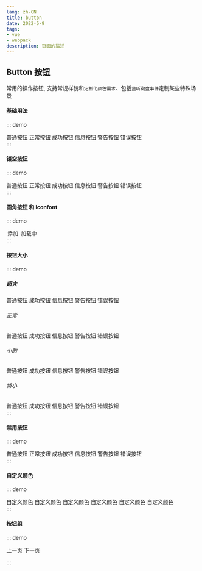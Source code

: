 ```yaml
---
lang: zh-CN
title: button
date: 2022-5-9  
tags:
- vue
- webpack
description: 页面的描述
---
```



## Button 按钮

常用的操作按钮, 支持常规样貌和`定制化颜色需求`、包括`监听键盘事件`定制某些特殊场景

#### 基础用法
::: demo
<div class="flex">
  <gf-button>普通按钮</gf-button>
  <gf-button color="primary"> 正常按钮</gf-button>
  <gf-button id="success-btn" color="success">成功按钮</gf-button>
  <gf-button color="info">信息按钮</gf-button>
  <gf-button color="warning">警告按钮</gf-button>
  <gf-button color="danger">错误按钮</gf-button>
</div>
:::

#### 镂空按钮
::: demo
<div class="flex">
  <gf-button>普通按钮</gf-button>
  <gf-button color="primary" plain>正常按钮</gf-button>
  <gf-button color="success" plain>成功按钮</gf-button>
  <gf-button color="info" plain>信息按钮</gf-button>
  <gf-button color="warning" plain>警告按钮</gf-button>
  <gf-button color="danger" plain>错误按钮</gf-button>
</div>
:::

#### 圆角按钮 和 Iconfont
::: demo
<div class="flex">
  <gf-button size="small" circle>
    <gf-icon-q-rcode color="#000000" size="20"></gf-icon-q-rcode>
  </gf-button>
  <gf-button color="primary" size="small" circle>
    <gf-icon-q-rcode color="white" size="20"></gf-icon-q-rcode>
  </gf-button>
  <gf-button color="success"  size="smaller" circle>
    <gf-icon-success-fill color="white" size="25"></gf-icon-success-fill>
  </gf-button>

  <gf-button color="primary">
      <gf-icon-add-fill slot="icon-left" color="white" size="16" style="margin-right: 3px;"></gf-icon-add-fill>
      添加
  </gf-button>
  <gf-button color="primary"  size="small">
      <gf-icon-q-rcode color="white" size="20"></gf-icon-q-rcode>
  </gf-button>
  <gf-button color="success" disabled>
      <gf-icon-loading slot="icon-left" color="white" size="15" spin style="margin-right: 3px;"></gf-icon-loading>
      加载中
  </gf-button>
  <gf-button color="success"  size="smaller">
      <gf-icon-success-fill color="white" size="25"></gf-icon-success-fill>
  </gf-button>
</div>
:::

#### 按钮大小
::: demo
<div class="flex">
  <h5>超大</h5>
  <gf-button color="primary" size="large">普通按钮</gf-button>
  <gf-button color="success" size="large">成功按钮</gf-button>
  <gf-button color="info" size="large">信息按钮</gf-button>
  <gf-button color="warning" size="large">警告按钮</gf-button>
  <gf-button color="danger" size="large">错误按钮</gf-button>
</div>

<div class="flex">
  <h6>正常</h6>
  <gf-button color="primary">普通按钮</gf-button>
  <gf-button color="success">成功按钮</gf-button>
  <gf-button color="info">信息按钮</gf-button>
  <gf-button color="warning">警告按钮</gf-button>
  <gf-button color="danger">错误按钮</gf-button>
</div>

<div class="flex">
  <h6>小的</h6>
  <gf-button color="primary" size="small">普通按钮</gf-button>
  <gf-button color="success" size="small">成功按钮</gf-button>
  <gf-button color="info" size="small">信息按钮</gf-button>
  <gf-button color="warning" size="small">警告按钮</gf-button>
  <gf-button color="danger" size="small">错误按钮</gf-button>
</div>

<div class="flex">
  <h6>特小</h6>
  <gf-button color="primary" size="smaller">普通按钮</gf-button>
  <gf-button color="success" size="smaller">成功按钮</gf-button>
  <gf-button color="info" size="smaller">信息按钮</gf-button>
  <gf-button color="warning" size="smaller">警告按钮</gf-button>
  <gf-button color="danger" size="smaller">错误按钮</gf-button>
</div>
:::

#### 禁用按钮
::: demo
<div class="flex">
  <gf-button disabled>普通按钮</gf-button>
  <gf-button color="primary" disabled>正常按钮</gf-button>
  <gf-button color="success"  disabled>成功按钮</gf-button>
  <gf-button color="info" disabled>信息按钮</gf-button>
  <gf-button color="warning" disabled>警告按钮</gf-button>
  <gf-button color="danger" disabled>错误按钮</gf-button>
</div>
:::

#### 自定义颜色
::: demo
<div class="flex">
  <gf-button color="#BF0060">自定义颜色</gf-button>
  <gf-button color="#00BB00">自定义颜色</gf-button>
  <gf-button color="#A23400">自定义颜色</gf-button>
  <gf-button color="#EAC100">自定义颜色</gf-button>
  <gf-button color="#5151A2">自定义颜色</gf-button>
  <gf-button color="#ff9933">自定义颜色</gf-button>
</div>
:::


#### 按钮组
::: demo
<div class="flex reset">
  <!-- 上下页 -->
  <gf-button-group>
    <gf-button color="primary">
        <gf-icon-arrow-left slot="icon-left" size="20" color="white"></gf-icon-arrow-left>
        上一页
    </gf-button>
    <gf-button color="primary">
        <gf-icon-arrow-right slot="icon-right" size="20" color="white"></gf-icon-arrow-right>
        下一页
    </gf-button>
  </gf-button-group>
  
  <!-- 随机Icon -->
  <gf-button-group class="ml20">
    <gf-button color="primary">
        <gf-icon-add-select color="white" size="20"></gf-icon-add-select>
    </gf-button>
    <gf-button color="primary">
        <gf-icon-success-fill color="white" size="20"></gf-icon-success-fill>
    </gf-button>
    <gf-button color="primary">
        <gf-icon-close color="white" size="20"></gf-icon-close>
    </gf-button>
  </gf-button-group>
</div>

:::
